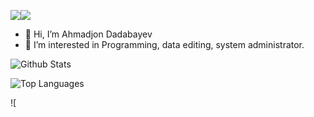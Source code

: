 <img src="https://img.shields.io/badge/-HTML-e34f26?logo=html5&logoColor=fff"><img src="https://img.shields.io/badge/-CSS-e34f26?logo=CSS&logoColor=fff">

- 👋 Hi, I’m Ahmadjon Dadabayev
- 👀 I’m interested in Programming, data editing, system administrator.

![Github Stats](https://github-readme-stats.vercel.app/api?username=Akhmadjonuz&count_private=false&show_icons=true&theme=radical)

![Top Languages](https://github-readme-stats.vercel.app/api/top-langs/?username=Akhmadjonuz&show_icons=true&theme=radical)

![
